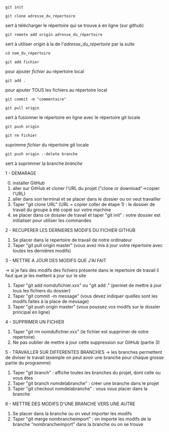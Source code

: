 `git init`

`git clone adresse_du_répertoire`

sert à télécharger le répertoire qui se trouve à en ligne (sur github)

`git remote add origin adresse_du_répertoire`

sert à utiliser *origin* à la de l'*adresse_du_répertoire* par la suite

`cd nom_du_répertoire`

`git add fichier`

pour ajouter *fichier* au répertoire local

`git add .`

pour ajouter TOUS les fichiers au répertoire local

`git commit -m "commentaire"`

`git pull origin`

sert à fusionner le répertoire en ligne avec le répertoire git locale

`git push origin`

`git rm fichier`

suprimme *fichier* du répertoire git locale

`git push origin --delete branche`

sert à suprimmer la branche *branche*

1 - DEMARAGE
 
0) installer GitHub
1) aller sur GitHub et cloner l'URL du projet ("clone or download"->copier l'URL)
2) aller dans son terminal et se placer dans le dossier ou on veut travailler
3) Taper "git clone URL" (URL = copier coller de étape 1) : le dossier de travail du groupe à été copié sur votre machine
4) se placer dans ce dossier de travail et taper "git init" : votre dossier est initialiser pour utiliser les commandes

2 - RECUPERER LES DERNIERES MODIFS DU FICHIER GITHUB

1) Se placer dans le repertoire de travail de notre ordinateur 
2) Taper "git pull origin master" (vous avez mis à jour votre répertoire avec toutes les dernières modifs)



3 - METTRE A JOUR DES MODIFS QUE J'AI FAIT

-> si je fais des modifs des fichiers présente dans le repertoire de travail il faut que je les mettent à jour sur le site
1) Taper "git add nomdufichier.xxx" ou "git add ." (permet de mettre à jour tous les fichiers du dossier)
2) Taper "git commit -m message" (vous devez indiquer quelles sont les modifs faites à la place de message)
3) Taper "git push origin master" (vous poussez vos modifs sur le dossier principal en ligne)


4 - SUPPRIMER UN FICHIER 

1) Taper "git rm nomdufichier.xxx" (le fichier est supprimer de votre repertoire)
2) Ne pas oublier de mettre à jour cette suppression sur GitHub (partie 3)

5 - TRAVAILLER SUR DIFFERENTES BRANCHES
-> les branches permettent de diviser le travail (exemple on peut avoir une branche pour chaque grosse partie du programme)

1) Taper "git branch" : affiche toutes les branches du projet, dont celle ou vous êtes
2) Taper "git branch nomdelabranche" : créer une branche dans le projet 
3) Taper "git checkout nomdelabranche" : vous vous placer dans la branche

6 - METTRE DES MODIFS D'UNE BRANCHE VERS UNE AUTRE

1) Se placer dans la branche ou on veut importer les modifs
2) Taper "git merge nombrancheimport" : on importe les modifs de la branche "nombrancheimport" dans la branche ou on se trouve


